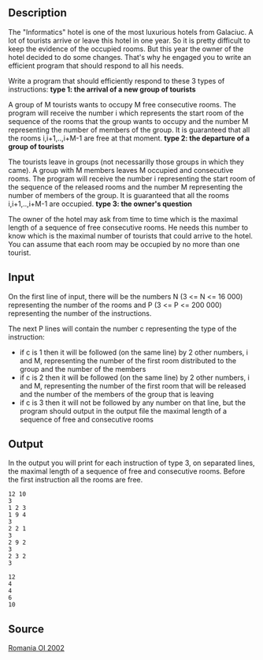 <h2>Description</h2><p>The "Informatics" hotel is one of the most luxurious hotels from Galaciuc. A lot of tourists arrive or leave this hotel in one year. So it is pretty difficult to keep the evidence of the occupied rooms. But this year the owner of the hotel decided to do some changes. That's why he engaged you to write an efficient program that should respond to all his needs. 
</p>
Write a program that should efficiently respond to these 3 types of instructions:
<b>type 1: the arrival of a new group of tourists </b><p>
</p>A group of M tourists wants to occupy M free consecutive rooms. The program will receive the number i which represents the start room of the sequence of the rooms that the group wants to occupy and the number M representing the number of members of the group. It is guaranteed that all the rooms i,i+1,..,i+M-1 are free at that moment.
<b>type 2: the departure of a group of tourists </b><p>
</p>The tourists leave in groups (not necessarilly those groups in which they came). A group with M members leaves M occupied and consecutive rooms. The program will receive the number i representing the start room of the sequence of the released rooms and the number M representing the number of members of the group. It is guaranteed that all the rooms i,i+1,..,i+M-1 are occupied.
<b>type 3: the owner's question </b><p>
</p>The owner of the hotel may ask from time to time which is the maximal length of a sequence of free consecutive rooms. He needs this number to know which is the maximal number of tourists that could arrive to the hotel. You can assume that each room may be occupied by no more than one tourist.
<h2>Input</h2><p>On the first line of input, there will be the numbers N (3 &lt;= N &lt;= 16 000) representing the number of the rooms and P (3 &lt;= P &lt;= 200 000) representing the number of the instructions.
</p>
The next P lines will contain the number c representing the type of the instruction:
<ul><li>if c is 1 then it will be followed (on the same line) by 2 other numbers, i and M, representing the number of the first room distributed to the group and the number of the members 
<br></li><li>if c is 2 then it will be followed (on the same line) by 2 other numbers, i and M, representing the number of the first room that will be released and the number of the members of the group that is leaving 
<br></li><li>if c is 3 then it will not be followed by any number on that line, but the program should output in the output file the maximal length of a sequence of free and consecutive rooms </li></ul><h2>Output</h2><p>In the output you will print for each instruction of type 3, on separated lines, the maximal length of a sequence of free and consecutive rooms. Before the first instruction all the rooms are free.</p><pre><code class="language-input1">12 10
3
1 2 3
1 9 4
3
2 2 1
3
2 9 2
3
2 3 2
3 </code></pre><pre><code class="language-output1">12
4
4
6
10</code></pre><h2>Source</h2><a href="searchproblem?field=source&amp;key=Romania+OI+2002">Romania OI 2002</a>